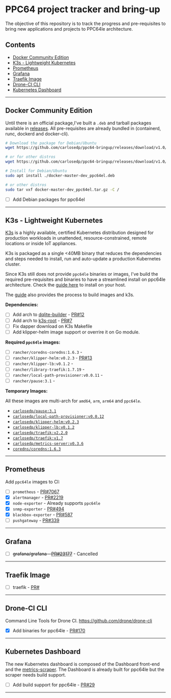 # PPC64 project tracker and bring-up  <!-- omit in toc -->

The objective of this repository is to track the progress and pre-requisites to bring new applications and projects to PPC64le architecture.

## Contents  <!-- omit in toc -->

* [Docker Community Edition](#docker-community-edition)
* [K3s - Lightweight Kubernetes](#k3s---lightweight-kubernetes)
* [Prometheus](#prometheus)
* [Grafana](#grafana)
* [Traefik Image](#traefik-image)
* [Drone-CI CLI](#drone-ci-cli)
* [Kubernetes Dashboard](#kubernetes-dashboard)

---------------------------------------------------

## Docker Community Edition

Until there is an official package,I've built a `.deb` and tarball packages available in [releases](https://github.com/carlosedp/ppc64-bringup/releases/). All pre-requisites are already bundled in (containerd, runc, dockerd and docker-cli).

```sh
# Download the package for Debian/Ubuntu
wget https://github.com/carlosedp/ppc64-bringup/releases/download/v1.0/docker-19.03.8_ppc64el.deb

# or for other distros
wget https://github.com/carlosedp/ppc64-bringup/releases/download/v1.0/docker-19.03.8_ppc64el.tar.gz

# Install for Debian/Ubuntu
sudo apt install ./docker-master-dev_ppc64el.deb

# or other distros
sudo tar vxf docker-master-dev_ppc64el.tar.gz -C /
```

* [ ] Add Debian packages for ppc64el

---------------------------------------------------

## K3s - Lightweight Kubernetes

[K3s](https://k3s.io/) is a highly available, certified Kubernetes distribution designed for production workloads in unattended, resource-constrained, remote locations or inside IoT appliances.

K3s is packaged as a single <40MB binary that reduces the dependencies and steps needed to install, run and auto-update a production Kubernetes cluster.

Since K3s still does not provide `ppc64le` binaries or images, I've build the required pre-requisites and binaries to have a streamlined install on ppc64le architecture. Check the [guide here](k3s/Readme.md#installing) to install on your host.

The [guide](k3s/Readme.md#building-from-source) also provides the process to build images and k3s.

**Dependencies:**

* [ ] Add arch to [dqlite-builder](https://github.com/rancher/dqlite-build) - [PR#12](https://github.com/rancher/dqlite-build/pull/12)
* [ ] Add arch to [k3s-root](https://github.com/rancher/k3s-root) - [PR#7](https://github.com/rancher/k3s-root/pull/7)
* [ ] Fix dapper download on K3s Makefile
* [ ] Add klipper-helm image support or overrire it on Go module.

**Required `ppc64le` images:**

* [ ] `rancher/coredns-coredns:1.6.3` - []()
* [ ] `rancher/klipper-helm:v0.2.3` - [PR#13](https://github.com/rancher/klipper-helm/pull/13)
* [ ] `rancher/klipper-lb:v0.1.2` - []()
* [ ] `rancher/library-traefik:1.7.19` - []()
* [ ] `rancher/local-path-provisioner:v0.0.11` - []()
* [ ] `rancher/pause:3.1` - []()

**Temporary Images:**

All these images are multi-arch for `amd64`, `arm`, `arm64` and `ppc64le`.

* [`carlosedp/pause:3.1`](https://hub.docker.com/r/carlosedp/pause)
* [`carlosedp/local-path-provisioner:v0.0.12`](https://hub.docker.com/r/carlosedp/local-path-provisioner)
* [`carlosedp/klipper-helm:v0.2.3`](https://hub.docker.com/r/carlosedp/klipper-helm)
* [`carlosedp/klipper-lb:v0.1.2`](https://hub.docker.com/r/carlosedp/klipper-lb)
* [`carlosedp/traefik:v2.2.0`](https://hub.docker.com/r/carlosedp/traefik)
* [`carlosedp/traefik:v1.7`](https://hub.docker.com/r/carlosedp/traefik)
* [`carlosedp/metrics-server:v0.3.6`](https://hub.docker.com/r/carlosedp/metrics-server)
* [`coredns/coredns:1.6.3`](https://hub.docker.com/r/coredns/coredns:1.6.3)

---------------------------------------------------

## Prometheus

Add `ppc64le` images to CI:

* [ ] `prometheus` - [PR#7067](https://github.com/prometheus/prometheus/pull/7067)
* [x] `alertmanager` - [PR#2219](https://github.com/prometheus/alertmanager/pull/2219)
* [x] `node-exporter` - Already supports `ppc64le`
* [x] `snmp-exporter` - [PR#494](https://github.com/prometheus/snmp_exporter/pull/494)
* [x] `blackbox-exporter` - [PR#587](https://github.com/prometheus/blackbox_exporter/pull/587)
* [ ] `pushgateway` - [PR#339](https://github.com/prometheus/pushgateway/pull/339)

---------------------------------------------------

## Grafana

* [ ] ~~grafana/grafana - [PR#23177](https://github.com/grafana/grafana/pull/23177)~~ - Cancelled

---------------------------------------------------

## Traefik Image

* [ ] traefik - [PR#]()

---------------------------------------------------

## Drone-CI CLI

Command Line Tools for Drone CI. <https://github.com/drone/drone-cli>

* [x] Add binaries for ppc64le - [PR#170](https://github.com/drone/drone-cli/pull/170)

---------------------------------------------------

## Kubernetes Dashboard

The new Kubernetes dashboard is composed of the Dashboard front-end and the [metrics-scraper](https://github.com/kubernetes-sigs/dashboard-metrics-scraper). The Dashboard is already built for ppc64le but the scraper needs build support.

* [ ] Add build support for ppc64le - [PR#29](https://github.com/kubernetes-sigs/dashboard-metrics-scraper/pull/29)

---------------------------------------------------